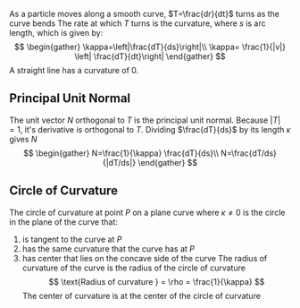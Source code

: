 As a particle moves along a smooth curve, $T=\frac{dr}{dt}$ turns as the curve bends
The rate at which $T$ turns is the curvature, where $s$ is arc length, which is given by:
$$
\begin{gather}
\kappa=\left|\frac{dT}{ds}\right|\\
\kappa= \frac{1}{|v|} \left| \frac{dT}{dt}\right|
\end{gather}
$$
A straight line has a curvature of 0.
## Principal Unit Normal
The unit vector $N$ orthogonal to $T$ is the principal unit normal. Because $|T|=1$, it's derivative is orthogonal to $T$. Dividing $\frac{dT}{ds}$ by its length $\kappa$ gives $N$
$$
\begin{gather}
N=\frac{1}{\kappa} \frac{dT}{ds}\\
N=\frac{dT/ds}{|dT/ds|}
\end{gather}
$$
## Circle of Curvature
The circle of curvature at point $P$ on a plane curve where $\kappa \neq 0$ is the circle in the plane of the curve that:
1. is tangent to the curve at $P$
2. has the same curvature that the curve has at $P$
3. has center that lies on the concave side of the curve
The radius of curvature of the curve is the radius of the circle of curvature
$$
\text{Radius of curvature } = \rho = \frac{1}{\kappa}
$$
The center of curvature is at the center of the circle of curvature